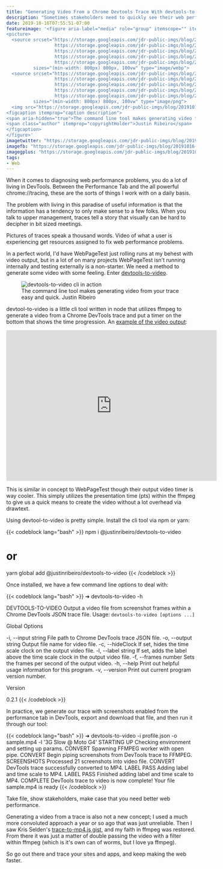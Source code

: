 ```yaml
---
title: "Generating Video From a Chrome Devtools Trace With devtools-to-video"
description: "Sometimes stakeholders need to quickly see their web performance. Luckily, we can turn those Chrome DevTools trace screenshots into a video with my latest command line tool."
date: 2019-10-16T07:55:51-07:00
featureimage: '<figure aria-label="media" role="group" itemscope="" itemprop="associatedMedia" itemtype="http://schema.org/ImageObject">
<picture>
  <source srcset="https://storage.googleapis.com/jdr-public-imgs/blog/20191016-devtools-to-video-640.webp 640w,
                  https://storage.googleapis.com/jdr-public-imgs/blog/20191016-devtools-to-video-800.webp 800w,
                  https://storage.googleapis.com/jdr-public-imgs/blog/20191016-devtools-to-video-1024.webp 1024w,
                  https://storage.googleapis.com/jdr-public-imgs/blog/20191016-devtools-to-video-1280.webp 1280w,
                  https://storage.googleapis.com/jdr-public-imgs/blog/20191016-devtools-to-video-1600.webp 1600w"
          sizes="(min-width: 800px) 800px, 100vw" type="image/webp">
  <source srcset="https://storage.googleapis.com/jdr-public-imgs/blog/20191016-devtools-to-video-640.png 640w,
                  https://storage.googleapis.com/jdr-public-imgs/blog/20191016-devtools-to-video-800.png 800w,
                  https://storage.googleapis.com/jdr-public-imgs/blog/20191016-devtools-to-video-1024.png 1024w,
                  https://storage.googleapis.com/jdr-public-imgs/blog/20191016-devtools-to-video-1280.png 1280w,
                  https://storage.googleapis.com/jdr-public-imgs/blog/20191016-devtools-to-video-1600.png 1600w"
          sizes="(min-width: 800px) 800px, 100vw" type="image/png">
  <img src="https://storage.googleapis.com/jdr-public-imgs/blog/20191016-devtools-to-video-800.png" alt="devtools-to-video cli in action">
<figcaption itemprop="caption description">
<span aria-hidden="true">The command line tool makes generating video from your trace easy and quick.</span>
<span class="author" itemprop="copyrightHolder">Justin Ribeiro</span>
</figcaption>
</figure>'
imagetwitter: "https://storage.googleapis.com/jdr-public-imgs/blog/20191016-devtools-to-video-800.png"
imagefb: "https://storage.googleapis.com/jdr-public-imgs/blog/20191016-devtools-to-video-800.png"
imagegplus: "https://storage.googleapis.com/jdr-public-imgs/blog/20191016-devtools-to-video-800.png"
tags:
- Web
---
```


When it comes to diagnosing web performance problems, you do a lot of living in DevTools. Between the Performance Tab and the all powerful chrome://tracing, these are the sorts of things I work with on a daily basis.

The problem with living in this paradise of useful information is that the information has a tendency to only make sense to a few folks. When you talk to upper management, traces tell a story that visually can be hard to decipher in bit sized meetings.

Pictures of traces speak a thousand words. Video of what a user is experiencing get resources assigned to fix web performance problems.

In a perfect world, I'd have WebPageTest just rolling runs at my behest with video output, but in a lot of on many projects WebPageTest isn't running internally and testing externally is a non-starter. We need a method to generate some video with some feeling. Enter [devtools-to-video](https://github.com/justinribeiro/devtools-to-video).

<figure aria-label="media" role="group" itemscope="" itemprop="associatedMedia" itemtype="http://schema.org/ImageObject">
<picture>
  <source srcset="https://storage.googleapis.com/jdr-public-imgs/blog/20191016-devtools-to-video-640.webp 640w,
                  https://storage.googleapis.com/jdr-public-imgs/blog/20191016-devtools-to-video-800.webp 800w,
                  https://storage.googleapis.com/jdr-public-imgs/blog/20191016-devtools-to-video-1024.webp 1024w,
                  https://storage.googleapis.com/jdr-public-imgs/blog/20191016-devtools-to-video-1280.webp 1280w,
                  https://storage.googleapis.com/jdr-public-imgs/blog/20191016-devtools-to-video-1600.webp 1600w"
          sizes="(min-width: 800px) 800px, 100vw" type="image/webp">
  <source srcset="https://storage.googleapis.com/jdr-public-imgs/blog/20191016-devtools-to-video-640.png 640w,
                  https://storage.googleapis.com/jdr-public-imgs/blog/20191016-devtools-to-video-800.png 800w,
                  https://storage.googleapis.com/jdr-public-imgs/blog/20191016-devtools-to-video-1024.png 1024w,
                  https://storage.googleapis.com/jdr-public-imgs/blog/20191016-devtools-to-video-1280.png 1280w,
                  https://storage.googleapis.com/jdr-public-imgs/blog/20191016-devtools-to-video-1600.png 1600w"
          sizes="(min-width: 800px) 800px, 100vw" type="image/png">
  <img src="https://storage.googleapis.com/jdr-public-imgs/blog/20191016-devtools-to-video-800.png" alt="devtools-to-video cli in action">
<figcaption itemprop="caption description">
<span aria-hidden="true">The command line tool makes generating video from your trace easy and quick.</span>
<span class="author" itemprop="copyrightHolder">Justin Ribeiro</span>
</figcaption>
</figure>

devtool-to-video is a little cli tool written in node that utilizes ffmpeg to generate a video from a Chrome DevTools trace and put a timer on the bottom that shows the time progression. An [example of the video output](https://www.youtube.com/watch?v=guJLfqTFfIw):

<iframe width="560" height="400" src="https://www.youtube.com/embed/guJLfqTFfIw" frameborder="0" allow="accelerometer; autoplay; encrypted-media; gyroscope; picture-in-picture" allowfullscreen></iframe>

This is similar in concept to WebPageTest though their output video timer is way cooler. This simply utilizes the presentation time (pts) within the ffmpeg to give us a quick means to create the video without a lot overhead via drawtext.

Using devtool-to-video is pretty simple. Install the cli tool via npm or yarn:

{{< codeblock lang="bash" >}}
npm i @justinribeiro/devtools-to-video
# or
yarn global add @justinribeiro/devtools-to-video
{{< /codeblock >}}

Once installed, we have a few command line options to deal with:

{{< codeblock lang="bash" >}}
➜ devtools-to-video -h


  DEVTOOLS-TO-VIDEO
  Output a video file from screenshot frames within a Chrome DevTools JSON trace file.
  Usage: `devtools-to-video [options ...]`


Global Options

  -i, --input string    File path to Chrome DevTools trace JSON file.
  -o, --output string   Output file name for video file.
  -c, --hideClock       If set, hides the time scale clock on the output video file.
  -l, --label string    If set, adds the label above the time scale clock in the output video file.
  -f, --frames number   Sets the frames per second of the output video.
  -h, --help            Print out helpful usage information for this program.
  -v, --version         Print out current program version number.

Version

  0.2.1
{{< /codeblock >}}

In practice, we generate our trace with screenshots enabled from the performance tab in DevTools, export and download that file, and then run it through our tool:

{{< codeblock lang="bash" >}}
➜ devtools-to-video -i profile.json -o sample.mp4 -l '3G Slow @ Moto G4'
 STARTING UP  Checking environment and setting up params.
 CONVERT  Spawning FFMPEG worker with open pipe.
 CONVERT  Begin piping screenshots from DevTools trace to FFMPEG.
 SCREENSHOTS  Processed 21 screenshots into video file.
 CONVERT  DevTools trace successfully converted to MP4.
 LABEL PASS  Adding label and time scale to MP4.
 LABEL PASS  Finished adding label and time scale to MP4.
 COMPLETE  DevTools trace to video is now complete! Your file sample.mp4 is ready
{{< /codeblock >}}

Take file, show stakeholders, make case that you need better web performance.

Generating a video from a trace is also not a new concept; I used a much more convoluted approach a year or so ago that was just unreliable. Then I saw Kris Selden's [trace-to-mp4.js gist](https://gist.github.com/krisselden/bf98fb0c192fcb73ed32e79c0a7972d2), and my faith in ffmpeg was restored. From there it was just a matter of double passing the video with a filter within ffmpeg (which is it's own can of worms, but I love ya ffmpeg).

So go out there and trace your sites and apps, and keep making the web faster.
